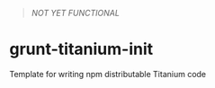 > _NOT YET FUNCTIONAL_

grunt-titanium-init
===================

Template for writing npm distributable Titanium code
